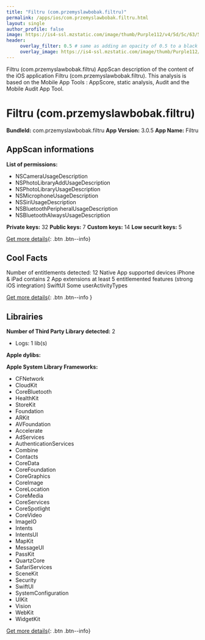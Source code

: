 ```yaml
---
title: "Filtru (com.przemyslawbobak.filtru)"
permalink: /apps/ios/com.przemyslawbobak.filtru.html
layout: single
author_profile: false
image: https://is4-ssl.mzstatic.com/image/thumb/Purple112/v4/5d/5c/63/5d5c6381-6979-f04f-de80-40bbcf2cff2e/AppIcon-0-1x_U007emarketing-0-0-0-7-0-0-85-220.png/512x512bb.jpg
header: 
     overlay_filter: 0.5 # same as adding an opacity of 0.5 to a black background
     overlay_image: https://is4-ssl.mzstatic.com/image/thumb/Purple112/v4/5d/5c/63/5d5c6381-6979-f04f-de80-40bbcf2cff2e/AppIcon-0-1x_U007emarketing-0-0-0-7-0-0-85-220.png/512x512bb.jpg
---
```

Filtru (com.przemyslawbobak.filtru) AppScan description of the content of the iOS application Filtru (com.przemyslawbobak.filtru). This analysis is based on the Mobile App Tools : AppScore, static analysis, Audit and the Mobile Audit App Tool.

# Filtru (com.przemyslawbobak.filtru)

**BundleId:** com.przemyslawbobak.filtru
**App Version:** 3.0.5
**App Name:** Filtru


## AppScan informations 

**List of permissions:** 
- NSCameraUsageDescription
- NSPhotoLibraryAddUsageDescription
- NSPhotoLibraryUsageDescription
- NSMicrophoneUsageDescription
- NSSiriUsageDescription
- NSBluetoothPeripheralUsageDescription
- NSBluetoothAlwaysUsageDescription
  
  
**Private keys:** 32
**Public keys:** 7
**Custom keys:** 14
**Low securit keys:** 5
  
[Get more details](/pricing.html){: .btn .btn--info}

## Cool Facts

Number of entitlements detected: 12
Native App
supported devices iPhone & iPad
contains 2 App extensions
at least 5 entitlemented features (strong iOS integration)
SwiftUI
Some userActivityTypes
  
[Get more details](/pricing.html){: .btn .btn--info }

## Librairies 
**Number of Third Party Library detected:** 2
- Logs: 1 lib(s)


**Apple dylibs:**


**Apple System Library Frameworks:**
- CFNetwork
- CloudKit
- CoreBluetooth
- HealthKit
- StoreKit
- Foundation
- ARKit
- AVFoundation
- Accelerate
- AdServices
- AuthenticationServices
- Combine
- Contacts
- CoreData
- CoreFoundation
- CoreGraphics
- CoreImage
- CoreLocation
- CoreMedia
- CoreServices
- CoreSpotlight
- CoreVideo
- ImageIO
- Intents
- IntentsUI
- MapKit
- MessageUI
- PassKit
- QuartzCore
- SafariServices
- SceneKit
- Security
- SwiftUI
- SystemConfiguration
- UIKit
- Vision
- WebKit
- WidgetKit


  
[Get more details](/pricing.html){: .btn .btn--info}


